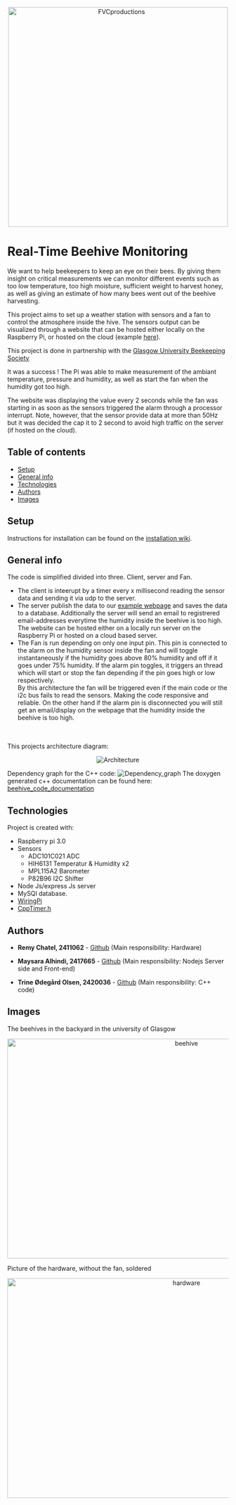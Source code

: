 

<p align="center">
<img src="bee_pic.jpg" title="Bee" alt="FVCproductions" width="500" height="500" ></p>




# Real-Time Beehive Monitoring

We want to help beekeepers to keep an eye on their bees. By giving them insight on critical measurements we can monitor different events such as too low temperature, too high moisture, sufficient weight to harvest honey, as well as giving an estimate of how many bees went out of the beehive harvesting.

This project aims to set up a weather station with sensors and a fan to control the atmosphere inside the hive. The sensors output can be visualized through a website that can be hosted either locally on the Raspberry Pi, or hosted on the cloud (example [here](https://beehiveproject.herokuapp.com/)).

This project is done in partnership with the [Glasgow University Beekeeping Society](https://www.facebook.com/GUBeekeepingSociety/)

It was a success ! The Pi was able to make measurement of the ambiant temperature, pressure and humidity, as well as start the fan when the humidity got too high.

The website was displaying the value every 2 seconds while the fan was starting in as soon as the sensors triggered the alarm through a processor interrupt. Note, however, that the sensor provide data at more than 50Hz but it was decided the cap it to 2 second to avoid high traffic on the server (if hosted on the cloud).

## Table of contents
* [Setup](#setup)
* [General info](#general-info)
* [Technologies](#technologies)
* [Authors](#authors)
* [Images](#images)

## Setup

Instructions for installation can be found on the [installation wiki](https://github.com/MaysaraHolmes/beehive/wiki/Installation).

## General info
The code is simplified divided into three. Client, server and Fan. <br />
* The client is inteerupt by a timer every x millisecond reading the sensor data and sending it via udp to the server. <br />
* The server publish the data to our [example webpage](https://beehiveproject.herokuapp.com/) and saves the data to a database.
Additionally the server will send an email to registrered email-addresses everytime the humidity inside the beehive is too high. <br />
The website can be hosted either on a locally run server on the Raspberry Pi or hosted on a cloud based server.<br />
* The Fan is run depending on only one input pin. This pin is connected to the alarm on the humidity sensor inside the fan and will toggle instantaneously if the humidity goes above 80% humidity and off if it goes under 75% humidity. If the alarm pin toggles, it triggers an thread which will start or stop the fan depending if the pin goes high or low respectively. <br />
By this architecture the fan will be triggered even if the main code or the i2c bus fails to read the sensors. Making the code responsive and reliable. On the other hand if the alarm pin is disconnected you will still get an email/display on the webpage that the humidity inside the beehive is too high.
<br />
<br />
This projects architecture diagram:

<p align="center">
<img src="ArchitectureDiagram.png" title="Architecture" >
</p>

Dependency graph for the C++ code:
<img src="dependency_graph.png" title="Dependency_graph" >
The doxygen generated c++ documentation can be found here: [beehive_code_documentation](https://github.com/MaysaraHolmes/beehive/blob/master/documentation/beehive_code_documentation.pdf)


## Technologies

Project is created with:
* Raspberry pi 3.0
* Sensors
	* ADC101C021 ADC
	* HIH6131 Temperatur & Humidity x2
	* MPL115A2 Barometer
	* P82B96 I2C Shifter
* Node Js/express Js server
* MySQl database.
* [WiringPi](http://wiringpi.com/reference/core-functions/) 
* [CppTimer.h](https://github.com/berndporr/cppTimer) 


## Authors

* **Remy Chatel, 2411062**  - [Github](https://github.com/RemyChatel) (Main responsibility: Hardware)

* **Maysara Alhindi, 2417665**  - [Github](https://github.com/MaysaraHolmes) (Main responsibility: Nodejs Server side and Front-end)

* **Trine Ødegård Olsen, 2420036**  - [Github](https://github.com/trineoo) (Main responsibility: C++ code)

## Images

The beehives in the backyard in the university of Glasgow
<p align="center">
	<img src="beehive.jpg"
	 title="hive" alt="beehive" width="800" height="500" ></p>
	 
Picture of the hardware, without the fan, soldered
<p align="center">
	<img src="hardware.jpg"
	 title="hw" alt="hardware" width="800" height="500" ></p>



